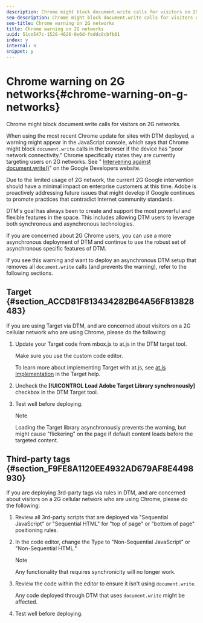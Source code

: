 ```yaml
---
description: Chrome might block document.write calls for visitors on 2G networks.
seo-description: Chrome might block document.write calls for visitors on 2G networks.
seo-title: Chrome warning on 2G networks
title: Chrome warning on 2G networks
uuid: 51ce547c-1528-4626-8e6d-feddc8cbfb61
index: y
internal: n
snippet: y
---
```


# Chrome warning on 2G networks{#chrome-warning-on-g-networks}

Chrome might block document.write calls for visitors on 2G networks.

 When using the most recent Chrome update for sites with DTM deployed, a warning might appear in the JavaScript console, which says that Chrome might block `document.write` calls in the browser if the device has "poor network connectivity." Chrome specifically states they are currently targeting users on 2G networks. See " [Intervening against document.write()](https://developers.google.com/web/updates/2016/08/removing-document-write?hl=en)" on the Google Developers website.

Due to the limited usage of 2G network, the current 2G Google intervention should have a minimal impact on enterprise customers at this time. Adobe is proactively addressing future issues that might develop if Google continues to promote practices that contradict Internet community standards.

DTM's goal has always been to create and support the most powerful and flexible features in the space. This includes allowing DTM users to leverage both synchronous and asynchronous technologies.

If you are concerned about 2G Chrome users, you can use a more asynchronous deployment of DTM and continue to use the robust set of asynchronous specific features of DTM.

If you see this warning and want to deploy an asynchronous DTM setup that removes all `document.write` calls (and prevents the warning), refer to the following sections.

## Target {#section_ACCD81F813434282B64A56F813828483}

If you are using Target via DTM, and are concerned about visitors on a 2G cellular network who are using Chrome, please do the following:

1. Update your Target code from mbox.js to at.js in the DTM target tool.

   Make sure you use the custom code editor.

   To learn more about implementing Target with at.js, see [at.js Implementation](https://marketing.adobe.com/resources/help/en_US/target/ov2/c_target-atjs-implementation.html) in the Target help. 

1. Uncheck the **[!UICONTROL Load Adobe Target Library synchronously]** checkbox in the DTM Target tool. 
1. Test well before deploying.

   >[!NOTE]
   >
   >Loading the Target library asynchronously prevents the warning, but might cause "flickering" on the page if default content loads before the targeted content.

## Third-party tags {#section_F9FE8A1120EE4932AD679AF8E4498930}

If you are deploying 3rd-party tags via rules in DTM, and are concerned about visitors on a 2G cellular network who are using Chrome, please do the following:

1. Review all 3rd-party scripts that are deployed via "Sequential JavaScript" or "Sequential HTML" for "top of page" or "bottom of page" positioning rules. 
1. In the code editor, change the Type to "Non-Sequential JavaScript" or "Non-Sequential HTML."

   >[!NOTE]
   >
   >Any functionality that requires synchronicity will no longer work.

1. Review the code within the editor to ensure it isn't using `document.write`.

   Any code deployed through DTM that uses `document.write` might be affected. 

1. Test well before deploying.

